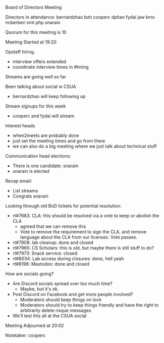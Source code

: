 Board of Directors Meeting

Directors in attendance:
bernardzhao
bzh
cooperc
dphan
fydai
jaw
kmo
ncberberi
nint
php
snarain


Quorum for this meeting is 10

Meeting Started at 19:20

Opstaff hiring.
- interview offers extended
- coordinate interview times in #hiring

Streams are going well so far

Been talking about social w CSUA
- bernardzhao will keep following up

Stream signups for this week
- cooperc and fydai will stream

Interest heads
- when2meets are probably done
- just set the meeting times and go from there
- we can also do a big meeting where we just talk about technical stuff

Communication head elections:
- There is one candidate: snarain
- snarain is elected

Recap email:
- List streams
- Congrats snarain

Looking through old BoD tickets for potential resolution:
- rt#7683: CLA: this should be resolved via a vote to keep or abolish the CLA
  - agreed that we can remove this
  - Vote to remove the requirement to sign the CLA, and remove language about
    the CLA from our licenses. Vote passes.
- rt#7808: lab cleanup: done and closed
- rt#7965: CS Scholars: this is old, but maybe there is still stuff to do?
- rt#7973: Snack service: closed
- rt#8034: Lab access during closures: done, hell yeah
- rt#8196: Mastodon: done and closed

How are socials going?
- Are Discord socials spread over too much time?
  - Maybe, but it's ok.
- Post Discord on Facebook and get more people involved?
  - Moderators should keep things on lock
  - Moderators should try to keep things friendly and have the right to
    arbitrarily delete risque messages
- We'll test this all at the CSUA social

Meeting Adjourned at 20:02

Notetaker: cooperc
